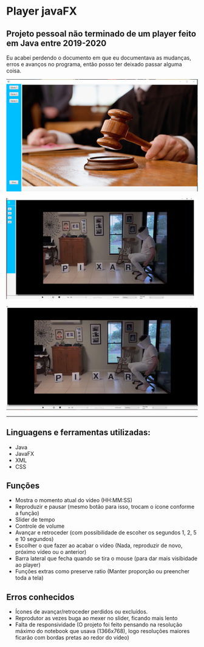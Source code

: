 # Player javaFX
## Projeto pessoal não terminado de um player feito em Java entre 2019-2020

Eu acabei perdendo o documento em que eu documentava as mudanças, erros e avanços no programa, então posso ter deixado passar alguma coisa.

![Página inicial](Telainicial.PNG)

![Forma 1](Forma1.png)

![Forma 2](Forma2.PNG)


---

## Linguagens e ferramentas utilizadas:

- Java
- JavaFX
- XML
- CSS

## Funções

- Mostra o momento atual do vídeo (HH:MM:SS)
- Reproduzir e pausar (mesmo botão para isso, trocam o ícone conforme a função)
- Slider de tempo
- Controle de volume
- Avançar e retroceder (com possibilidade de escoher os segundos 1, 2, 5 e 10 segundos)
- Escolher o que fazer ao acabar o vídeo (Nada, reproduzir de novo, próximo vídeo ou o anterior)
- Barra lateral que fecha quando se tira o mouse (para dar mais visibidade ao player)
- Funções extras como preserve ratio (Manter proporção ou preencher toda a tela)

## Erros conhecidos

- Ícones de avançar/retroceder perdidos ou excluídos.
- Reprodutor as vezes buga ao mexer no slider, ficando mais lento
- Falta de responsividade (O projeto foi feito pensando na resolução máximo do notebook que usava (1366x768), logo resoluções maiores ficarão com bordas pretas ao redor do vídeo)




